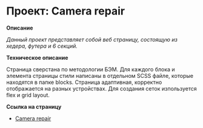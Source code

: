 # Проект: Camera repair

**Описание**

_Данный проект представляет собой веб страницу, состоящую из хедера, футера и 6 секций._

**Техническое описание**

Страница сверстана по методологии БЭМ. Для каждого блока и элемента страницы стили написаны в отдельном SCSS файле, которые находятся в папке blocks. Страница адаптивная, корректно отображается на разных устройствах. Для создания сеток изпользуется flex и grid layout.

**Ссылка на страницу**

- [Camera repair](https://aleksey-dev-crt.github.io/camera-repair/index.html)
